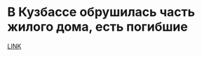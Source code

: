 # В Кузбассе обрушилась часть жилого дома, есть погибшие



[LINK](https://varlamov.ru/1753704.html)